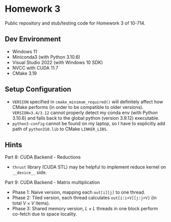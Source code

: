 # Homework 3

Public repository and stub/testing code for Homework 3 of 10-714.

## Dev Environment
- Windows 11
- Miniconda3 (with Python 3.10.6)
- Visual Studio 2022 (with Windows 10 SDK)
- NVCC with CUDA 11.7
- CMake 3.19

## Setup Configuration

- `VERSION` specified in `cmake_minimum_required()` will definitely affect how CMake performs (in order to be compatible to older versions). `VERSION=3.4/3.12` cannot properly detect my conda env (with Python 3.10.6) and falls back to the global python (version 3.9.12) executable.
- `python3-config` cannot be found on my laptop, so I have to explicitly add path of `python310.lib` to CMake `LINKER_LIBS`.

## Hints

Part 8: CUDA Backend - Reductions
- `thrust` library (CUDA STL) may be helpful to implement reduce kernel on `__device__` side.

Part 9: CUDA Backend - Matrix multiplication
- Phase 1: Naive version, mapping each `out[i][j]` to one thread.
- Phase 2: Tiled version, each thread calculates `out[i:i+V][j:j+V]` (in total $V\times V$ items). 
- Phase 3: Shared memory version, $L\times L$ threads in one block perform co-fetch due to space locality.
